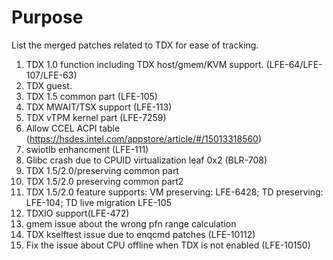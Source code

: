 Purpose
=======

List the merged patches related to TDX for ease of tracking.

1. TDX 1.0 function including TDX host/gmem/KVM support. (LFE-64/LFE-107/LFE-63)
2. TDX guest.
3. TDX 1.5 common part (LFE-105)
4. TDX MWAIT/TSX support (LFE-113)
5. TDX vTPM kernel part (LFE-7259)
6. Allow CCEL ACPI table (https://hsdes.intel.com/appstore/article/#/15013318560)
7. swiotlb enhancment (LFE-111)
8. Glibc crash due to CPUID virtualization leaf 0x2 (BLR-708)
9. TDX 1.5/2.0/preserving common part
10. TDX 1.5/2.0 preserving common part2
11. TDX 1.5/2.0 feature supports: VM preserving: LFE-6428; TD preserving: LFE-104; TD live migration LFE-105
12. TDXIO support(LFE-472)
13. gmem issue about the wrong pfn range calculation
14. TDX kselftest issue due to enqcmd patches (LFE-10112)
15. Fix the issue about CPU offline when TDX is not enabled (LFE-10150)
